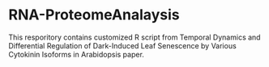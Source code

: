 # RNA-ProteomeAnalaysis


This resporitory contains customized R script from Temporal Dynamics and Differential Regulation of Dark-Induced Leaf Senescence by Various Cytokinin Isoforms in Arabidopsis paper. 
